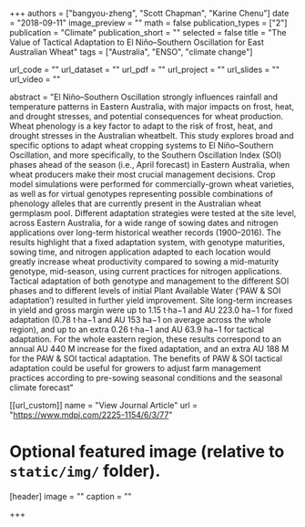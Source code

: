 +++
authors = ["bangyou-zheng", "Scott Chapman", "Karine Chenu"]
date = "2018-09-11"
image_preview = ""
math = false
publication_types = ["2"]
publication = "Climate"
publication_short = ""
selected = false
title = "The Value of Tactical Adaptation to El Niño–Southern Oscillation for East Australian Wheat"
tags = ["Australia", "ENSO", "climate change"]

url_code = ""
url_dataset = ""
url_pdf = ""
url_project = ""
url_slides = ""
url_video = ""

abstract = "El Niño–Southern Oscillation strongly influences rainfall and temperature patterns in Eastern Australia, with major impacts on frost, heat, and drought stresses, and potential consequences for wheat production. Wheat phenology is a key factor to adapt to the risk of frost, heat, and drought stresses in the Australian wheatbelt. This study explores broad and specific options to adapt wheat cropping systems to El Niño–Southern Oscillation, and more specifically, to the Southern Oscillation Index (SOI) phases ahead of the season (i.e., April forecast) in Eastern Australia, when wheat producers make their most crucial management decisions. Crop model simulations were performed for commercially-grown wheat varieties, as well as for virtual genotypes representing possible combinations of phenology alleles that are currently present in the Australian wheat germplasm pool. Different adaptation strategies were tested at the site level, across Eastern Australia, for a wide range of sowing dates and nitrogen applications over long-term historical weather records (1900–2016). The results highlight that a fixed adaptation system, with genotype maturities, sowing time, and nitrogen application adapted to each location would greatly increase wheat productivity compared to sowing a mid-maturity genotype, mid-season, using current practices for nitrogen applications. Tactical adaptation of both genotype and management to the different SOI phases and to different levels of initial Plant Available Water (‘PAW & SOI adaptation’) resulted in further yield improvement. Site long-term increases in yield and gross margin were up to 1.15 t·ha−1 and AU 223.0 ha−1 for fixed adaptation (0.78 t·ha−1 and AU 153 ha−1 on average across the whole region), and up to an extra 0.26 t·ha−1 and AU 63.9 ha−1 for tactical adaptation. For the whole eastern region, these results correspond to an annual AU 440 M increase for the fixed adaptation, and an extra AU 188 M for the PAW & SOI tactical adaptation. The benefits of PAW & SOI tactical adaptation could be useful for growers to adjust farm management practices according to pre-sowing seasonal conditions and the seasonal climate forecast"



[[url_custom]]
name = "View Journal Article"
url = "https://www.mdpi.com/2225-1154/6/3/77"

# Optional featured image (relative to `static/img/` folder).
[header]
image = ""
caption = ""

+++
